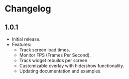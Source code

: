 # Changelog

## 1.0.1

- Initial release.
- Features:
    - Track screen load times.
    - Monitor FPS (Frames Per Second).
    - Track widget rebuilds per screen.
    - Customizable overlay with hide/show functionality.
    - Updating documentation and examples.
